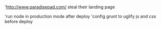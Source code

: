 'http://www.paradisepad.com/
steal their landing page


'run node in production mode after deploy
'config grunt to uglify js and css before deploy